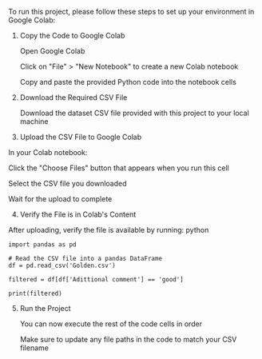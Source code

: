 To run this project, please follow these steps to set up your environment in Google Colab:
1. Copy the Code to Google Colab

    Open Google Colab

    Click on "File" > "New Notebook" to create a new Colab notebook

    Copy and paste the provided Python code into the notebook cells

2. Download the Required CSV File

    Download the dataset CSV file provided with this project to your local machine

3. Upload the CSV File to Google Colab

In your Colab notebook:

Click the "Choose Files" button that appears when you run this cell

Select the CSV file you downloaded

Wait for the upload to complete

4. Verify the File is in Colab's Content

After uploading, verify the file is available by running:
python

    import pandas as pd

    # Read the CSV file into a pandas DataFrame
    df = pd.read_csv('Golden.csv')

    filtered = df[df['Adittional comment'] == 'good']

    print(filtered)

5. Run the Project

    You can now execute the rest of the code cells in order

    Make sure to update any file paths in the code to match your CSV filename
